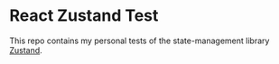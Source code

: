 # React Zustand Test
This repo contains my personal tests of the state-management library [Zustand](https://github.com/pmndrs/zustand).